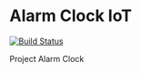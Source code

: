 # Alarm Clock IoT

[![Build Status](https://travis-ci.org/Richou/alarm-clock-iot.svg?branch=master)](https://travis-ci.org/Richou/alarm-clock-iot)

Project Alarm Clock